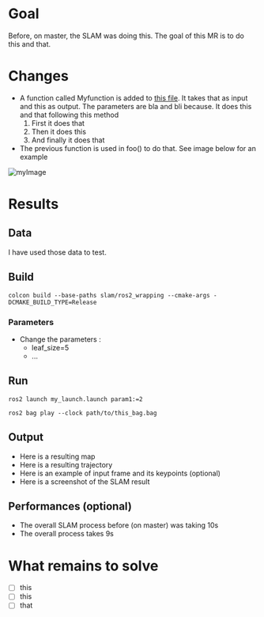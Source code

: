 # Goal

Before, on master, the SLAM was doing this. The goal of this MR is to do this and that.

# Changes

* A function called Myfunction is added to [this file](https://gitlab.kitware.com/keu-computervision/slam_epita/-/blob/master/slam_lib/src/LocalOptimizer.cxx?ref_type=heads). It takes that as input and this as output. The parameters are bla and bli because. It does this and that following this method
  1. First it does that
  2. Then it does this
  3. And finally it does that
* The previous function is used in foo() to do that. See image below for an example

![myImage](/uploads/fd3c7b2e05117ab69ee0fb1990994465/myImage.png)

# Results

## Data

I have used those data to test.

## Build

`colcon build --base-paths slam/ros2_wrapping --cmake-args -DCMAKE_BUILD_TYPE=Release`

### Parameters

* Change the parameters :
  * leaf_size=5
  * ...

## Run

`ros2 launch my_launch.launch param1:=2`

`ros2 bag play --clock path/to/this_bag.bag`

## Output

* Here is a resulting map
* Here is a resulting trajectory
* Here is an example of input frame and its keypoints (optional)
* Here is a screenshot of the SLAM result

## Performances (optional)

* The overall SLAM process before (on master) was taking 10s
* The overall process takes 9s

# What remains to solve

* [ ] this
* [ ] this
* [ ] that
